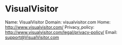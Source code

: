 
# VisualVisitor

Name: VisualVisitor
Domain: visualvisitor.com
Home: http://www.visualvisitor.com/
Privacy_policy: http://www.visualvisitor.com/legal/privacy-policy/
Email: support@VisualVisitor.com
